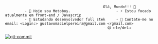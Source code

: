                                                  Olá, Mundo!!! 👋
             - 🔭 Hoje sou Motoboy.                     - ⚡ Estou focado atualmente em front-end / Javascrip
             - 🌱 Estudando desenvolvedor full stek     - 💬 Contate-me no email: <Login:> gustavomacielpereira@gmail.com </gmail.com>
                                                 - 😃 ele/dela
             

   <div><a href="https://imgbb.com/"><img src="https://i.ibb.co/8mq5GWg/git-commit.png" style="margin: auto;" alt="git-commit" border="0"></a></div>  
                                                       
                                                                  





    



    

